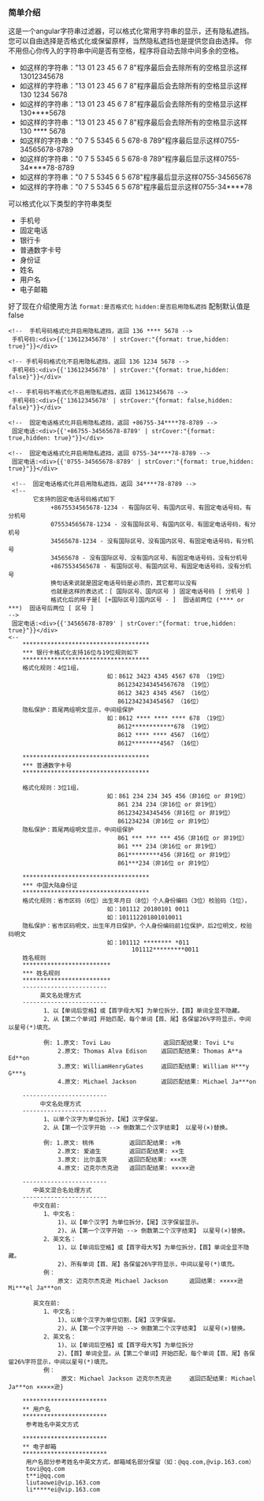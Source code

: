 ### 简单介绍
这是一个angular字符串过滤器，可以格式化常用字符串的显示，还有隐私遮挡。您可以自由选择是否格式化或保留原样，当然隐私遮挡也是提供您自由选择。
你不用但心你传入的字符串中间是否有空格，程序将自动去除中间多余的空格。
- 如这样的字符串："13 01  23    45 6 7 8"程序最后会去除所有的空格显示这样13012345678
- 如这样的字符串："13 01  23    45 6 7 8"程序最后会去除所有的空格显示这样130 1234 5678
- 如这样的字符串："13 01  23    45 6 7 8"程序最后会去除所有的空格显示这样130****5678
- 如这样的字符串："13 01  23    45 6 7 8"程序最后会去除所有的空格显示这样130 **** 5678
- 如这样的字符串："0 7 5 5345   6 5 678-8 789"程序最后显示这样0755-34565678-8789
- 如这样的字符串："0 7 5 5345   6 5 678-8 789"程序最后显示这样0755-34****78-8789
- 如这样的字符串："0 7 5 5345   6 5 678"程序最后显示这样0755-34565678
- 如这样的字符串："0 7 5 5345   6 5 678"程序最后显示这样0755-34****78

>
可以格式化以下类型的字符串类型
- 手机号
- 固定电话
- 银行卡
- 普通数字卡号
- 身份证
- 姓名
- 用户名
- 电子邮箱

好了现在介绍使用方法
`format:是否格式化`
`hidden:是否启用隐私遮挡`
配制默认值是false

    <!--  手机号码格式化并启用隐私遮挡，返回 136 **** 5678 -->
     手机号码:<div>{{'13612345678' | strCover:"{format: true,hidden: true}"}}</div>

    <!-- 手机号码格式化不启用隐私遮挡，返回 136 1234 5678 -->
     手机号码:<div>{{'13612345678' | strCover:"{format: true,hidden: false}"}}</div>

    <!-- 手机号码不格式化不启用隐私遮挡，返回 13612345678 -->
     手机号码:<div>{{'13612345678' | strCover:"{format: false,hidden: false}"}}</div>

    <!--  固定电话格式化并启用隐私遮挡，返回 +86755-34****78-8789 -->
     固定电话:<div>{{'+86755-34565678-8789' | strCover:"{format: true,hidden: true}"}}</div>

    <!--  固定电话格式化并启用隐私遮挡，返回 0755-34****78-8789 -->
     固定电话:<div>{{'0755-34565678-8789' | strCover:"{format: true,hidden: true}"}}</div>

     <!--  固定电话格式化并启用隐私遮挡，返回 34****78-8789 -->
     <!--
           它支持的固定电话号码格式如下
                +8675534565678-1234 - 有国际区号、有国内区号、有固定电话号码，有分机号
                075534565678-1234 - 没有国际区号、有国内区号、有固定电话号码，有分机号
                34565678-1234 - 没有国际区号、没有国内区号、有固定电话号码，有分机号
                34565678 - 没有国际区号、没有国内区号、有固定电话号码，没有分机号
                +8675534565678 - 有国际区号、有国内区号、有固定电话号码，没有分机号
                换句话来说就是固定电话号码是必须的，其它都可以没有
                也就是这样的表达式：[ 国际区号、国内区号 ] 固定电话号码 [ 分机号 ]
                格式化后的样子是[ [+国际区号]国内区号 - ]  固话前两位 (**** or ***)  固话号后两位 [ 区号 ]
    -->
     固定电话:<div>{{'34565678-8789' | strCover:"{format: true,hidden: true}"}}</div>
    <--
        ************************************
        *** 银行卡格式化支持16位与19位规则如下
        ************************************
        格式化规则：4位1组，
                                如：8612 3423 4345 4567 678 （19位）
                                   8612342343454567678 （19位）
                                   8612 3423 4345 4567 （16位）
                                   8612342343454567 （16位）
        隐私保护：首尾两组明文显示，中间组保护
                                如：8612 **** **** **** 678 （19位）
                                   8612************678 （19位）
                                   8612 **** **** 4567 （16位）
                                   8612********4567 （16位）

        ************************************
        *** 普通数字卡号
        ************************************

        格式化规则：3位1组，
                                如：861 234 234 345 456（非16位 or 非19位）
                                   861 234 234（非16位 or 非19位）
                                   861234234345456（非16位 or 非19位）
                                   861234234（非16位 or 非19位）
        隐私保护：首尾两组明文显示，中间组保护
                                   861 *** *** *** 456（非16位 or 非19位）
                                   861 *** 234（非16位 or 非19位）
                                   861*********456（非16位 or 非19位）
                                   861***234（非16位 or 非19位）

        ************************************
        *** 中国大陆身份证
        ************************************
        格式化规则：省市区码（6位）出生年月日（8位）个人身份编码（3位）校验码（1位），
                                如：101112 20180101 0011
                                如：101112201801010011
        隐私保护：省市区码明文，出生年月日保护，个人身份编码前1位保护，后2位明文，校验码明文
                                如：101112 ******** *011
                                       101112*********0011
        姓名规则
        *************************
        *** 姓名规则
        *************************
        ------------------------
             英文名处理方式
        ------------------------
              1、以【单词后空格】或【首字母大写】为单位拆分，【首】单词全显不隐藏。
              2、从【第二个单词】开始匹配，每个单词【首、尾】各保留26%字符显示，中间以星号(*)填充。

              例: 1.原文: Tovi Lau               返回匹配结果: Tovi L*u
                  2.原文: Thomas Alva Edison    返回匹配结果: Thomas A**a Ed**on
                  3.原文: WilliamHenryGates     返回匹配结果: William H***y G***s
                  4.原文: Michael Jackson       返回匹配结果: Michael Ja***on

        ------------------------
             中文名处理方式
        ------------------------
              1、以单个汉字为单位拆分，【尾】汉字保留。
              2、从【第一个汉字开始 --> 倒数第二个汉字结束】 以星号(×)替换。

              例: 1.原文: 桃伟          返回匹配结果: ×伟
                  2.原文: 爱迪生        返回匹配结果: ××生
                  3.原文: 比尔盖茨      返回匹配结果: ×××茨
                  4.原文: 迈克尔杰克逊   返回匹配结果: ×××××逊

        ------------------------
           中英文混合名处理方式
        ------------------------
           中文在前:
              1、中文名：
                  1)、以【单个汉字】为单位拆分，【尾】汉字保留显示。
                  2)、从【第一个汉字开始 --> 倒数第二个汉字结束】 以星号(×)替换。
              2、英文名：
                  1)、以【单词后空格】或【首字母大写】为单位拆分，【首】单词全显不隐藏。
                  2)、所有单词【首、尾】各保留26%字符显示，中间以星号(*)填充。
              例：
                  原文: 迈克尔杰克逊 Michael Jackson      返回结果: ×××××逊 Mi***el Ja***on

           英文在前:
              1、中文名：
                  1)、以单个汉字为单位切割，【尾】汉字保留。
                  2)、从【第一个汉字开始 --> 倒数第二个汉字结束】 以星号(×)替换。
              2、英文名：
                  1)、以【单词后空格】或【首字母大写】为单位拆分
                  2)、【首】单词全显。从【第二个单词】开始匹配，每个单词【首、尾】各保留26%字符显示，中间以星号(*)填充。
              例：
                   原文: Michael Jackson 迈克尔杰克逊     返回匹配结果: Michael Ja***on ×××××逊}

        ************************
        ** 用户名
        ************************
         参考姓名中英文方式

        ************************
        ** 电子邮箱
        ************************
         用户名部分参考姓名中英文方式，邮箱域名部分保留（如：@qq.com,@vip.163.com）
         tovi@qq.com
         t**i@qq.com
         liutaowei@vip.163.com
         li*****ei@vip.163.com
